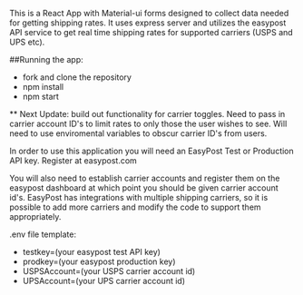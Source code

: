 This is a React App with Material-ui forms designed to collect data needed for getting shipping rates. It uses express server and utilizes the easypost API service to get real time shipping rates for supported carriers (USPS and UPS etc). 


##Running the app:

* fork and clone the repository
* npm install
* npm start

** Next Update: build out functionality for carrier toggles. Need to pass in carrier account ID's to limit rates to only those the user wishes to see. Will need to use enviromental variables to obscur carrier ID's from users.

In order to use this application you will need an EasyPost Test or Production API key. Register at easypost.com

You will also need to establish carrier accounts and register them on the easypost dashboard at which point you should be given carrier account id's. EasyPost has integrations with multiple shipping carriers, so it is possible to add more carriers and modify the code to support them appropriately.

.env file template:
  * testkey=(your easypost test API key)
  * prodkey=(your easypost production key)
  * USPSAccount=(your USPS carrier account id)
  * UPSAccount=(your UPS carrier account id)
